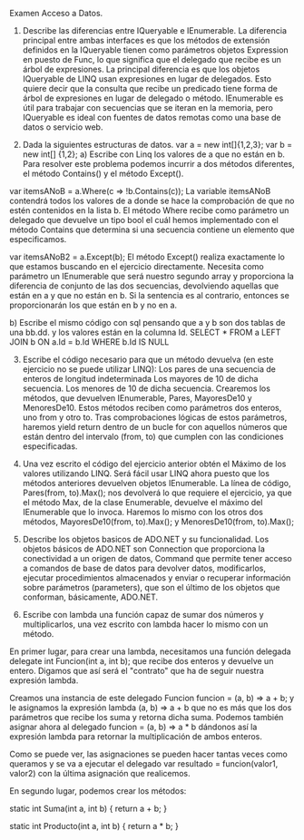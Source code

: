 Examen Acceso a Datos.
1. Describe las diferencias entre IQueryable e IEnumerable.
La diferencia principal entre ambas interfaces es que los métodos de extensión definidos en la IQueryable tienen como parámetros objetos Expression en puesto de Func, lo que significa que el delegado que recibe es un árbol de expresiones. La principal diferencia es que los objetos IQueryable<T> de LINQ usan expresiones en lugar de delegados. Esto quiere decir que la consulta que recibe un predicado tiene forma de árbol de expresiones en lugar de delegado o método. IEnumerable<T> es útil para trabajar con secuencias que se iteran en la memoria, pero IQueryable<T> es ideal con fuentes de datos remotas como una base de datos o servicio web.

2. Dada la siguientes estructuras de datos.
var a  = new int[]{1,2,3};
var b = new int[] {1,2};
a) Escribe con Linq los valores de a que no están en b.
Para resolver este problema podemos incurrir a dos métodos diferentes, el método Contains() y el método Except().

var itemsANoB = a.Where(c => !b.Contains(c)); La variable itemsANoB contendrá todos los valores de a donde se hace la comprobación de que no estén contenidos en la lista b. El método Where recibe como parámetro un delegado que devuelve un tipo bool el cuál hemos implementado con el método Contains que determina si una secuencia contiene un elemento que especificamos.

var itemsANoB2 = a.Except(b); El método Except() realiza exactamente lo que estamos buscando en el ejercicio directamente. Necesita como parámetro un IEnumerable que será nuestro segundo array y proporciona la diferencia de conjunto de las dos secuencias, devolviendo aquellas que están en a y que no están en b. Si la sentencia es al contrario, entonces se proporcionarán los que están en b y no en a.

b) Escribe el mismo código con sql pensando que a y b son dos tablas de una bb.dd. y los valores están en la columna Id.
SELECT * FROM a LEFT JOIN b ON a.Id = b.Id WHERE b.Id IS NULL

3. Escribe el código necesario para que un método devuelva (en este ejercicio no se puede utilizar LINQ):
Los pares de una secuencia de enteros de longitud indeterminada
Los mayores de 10 de dicha secuencia.
Los menores de 10 de dicha secuencia.
Crearemos los métodos, que devuelven IEnumerable, Pares, MayoresDe10 y MenoresDe10. Estos métodos reciben como parámetros dos enteros, uno from y otro to. Tras comprobaciones lógicas de estos parámetros, haremos yield return dentro de un bucle for con aquellos números que están dentro del intervalo (from, to) que cumplen con las condiciones especificadas.

4. Una vez escrito el código del ejercicio anterior obtén el Máximo de los valores utilizando LINQ.
Será fácil usar LINQ ahora puesto que los métodos anteriores devuelven objetos IEnumerable. La línea de código, Pares(from, to).Max(); nos devolverá lo que requiere el ejercicio, ya que el método Max, de la clase Enumerable, devuelve el máximo del IEnumerable que lo invoca. Haremos lo mismo con los otros dos métodos, MayoresDe10(from, to).Max(); y MenoresDe10(from, to).Max();

5. Describe los objetos basicos de ADO.NET y su funcionalidad.
Los objetos básicos de ADO.NET son Connection que proporciona la conectividad a un origen de datos, Command que permite tener acceso a comandos de base de datos para devolver datos, modificarlos, ejecutar procedimientos almacenados y enviar o recuperar información sobre parámetros (parameters), que son el último de los objetos que conforman, básicamente, ADO.NET.

6. Escribe con lambda una función capaz de sumar dos números y multiplicarlos, una vez escrito con lambda hacer lo mismo con un método.

En primer lugar, para crear una lambda, necesitamos una función delegada delegate int Funcion(int a, int b); que recibe dos enteros y devuelve un entero. Digamos que así será el "contrato" que ha de seguir nuestra expresión lambda.

Creamos una instancia de este delegado Funcion funcion = (a, b) => a + b; y le asignamos la expresión lambda (a, b) => a + b que no es más que los dos parámetros que recibe los suma y retorna dicha suma. Podemos también asignar ahora al delegado funcion = (a, b) => a * b dándonos así la expresión lambda para retornar la multiplicación de ambos enteros.

Como se puede ver, las asignaciones se pueden hacer tantas veces como queramos y se va a ejecutar el delegado var resultado = funcion(valor1, valor2) con la última asignación que realicemos.

En segundo lugar, podemos crear los métodos:

static int Suma(int a, int b)
{
    return a + b;
}

static int Producto(int a, int b)
{
    return a * b;
}
